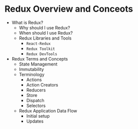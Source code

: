 # Redux Overview and Conceots

- What is Redux?
  - Why should I use Redux?
  - When should I use Redux?
  - Redux Libraries and Tools
    - `React-Redux`
    - `Redux Toolkit`
    - `Redux DevTools `
- Redux Terms and Concepts
  - State Management
  - Immutability
  - Terminology
    - Actions
    - Action Creators
    - Reducers
    - Store
    - Dispatch
    - Selectors
  - Redux Application Data Flow
    - Initial setup
    - Updates